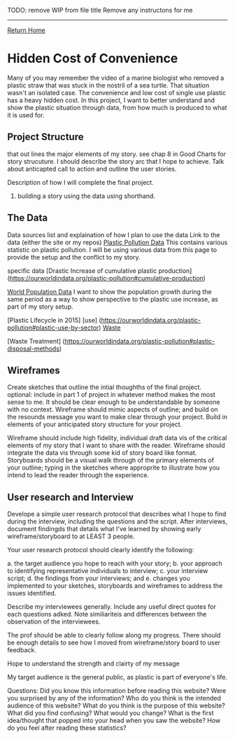 
TODO: remove WIP from file title
Remove any instructons for me

-------------------------------------------------

[Return Home](/README.md)

# Hidden Cost of Convenience
Many of you may remember the video of a marine biologist who removed a plastic straw that was stuck in the nostril of a sea turtle. That situation wasn't an isolated case. The convenience and low cost of single use plastic has a heavy hidden cost. In this project, I want to better understand and show the plastic situation through data, from how much is produced to what it is used for.  

##  Project Structure
that out lines the major elements of my story. see chap 8 in Good Charts for story strucuture. 
I should describe the story arc that I hope to achieve. 
Talk about anticapted call to action and outline the user stories. 

Description of how I will complete the final project. 

1. building a story using the data using shorthand. 

## The Data
Data sources list and explaination of how I plan to use the data
Link to the data (either the site or my repos)
[Plastic Pollution Data](https://ourworldindata.org/plastic-pollution)
This contains various statistic on plastic pollution. I will be using various data from this page to provide the setup and the conflict to my story. 

specific data
[Drastic Increase of cumulative plastic production] (https://ourworldindata.org/plastic-pollution#cumulative-production)

[World Population Data](https://ourworldindata.org/world-population-growth#population-growth-by-world-region) 
I want to show the population growth during the same period as a way to show perspective to the plastic use increase, as part of my story setup. 

[Plastic Lifecycle in 2015] [use] (https://ourworldindata.org/plastic-pollution#plastic-use-by-sector) [Waste](https://ourworldindata.org/plastic-pollution#plastic-waste-by-sector)

[Waste Treatment] (https://ourworldindata.org/plastic-pollution#plastic-disposal-methods) 
## Wireframes
Create sketches that outline the intial thoughths of the final project. 
optional: include in part 1 of project in whatever method makes the most sense to me. It should be clear enough to be understandable by someone with no context. 
Wireframe should mimic aspects of outline; and build on the resounds message you want to make clear through your project. 
Build in elements of your anticipated story structure for your project. 

Wireframe should include high fidelity, individual draft data vis of the critical elements of my story that I want to share with the reader. 
Wireframe should integrate the data vis through some kid of story board like format. 
Storyboards should be a visual walk through of the primary elements of your outline; typing in the sketches where approprite to illustrate how you intend to lead the 
reader through the experience. 

## User research and Interview
Develope a simple user research protocol that describes what I hope to find during the interview, including the questions and the script. 
After interviews, document findingds that details what I've learned by showing early wireframe/storyboard to at LEAST 3 people. 

Your user research protocol should clearly identify the following: 

a. the target audience you hope to reach with your story; 
b. your approach to identifying representative individuals to interview; 
c. your interview script; 
d. the findings from your interviews; and 
e. changes you implemented to your sketches, storyboards and wireframes to address the issues identified.

Describe my interviewees generally. Include any useful direct quotes for each questions adked. Note similiariteis and differences between the observation of the interviewees. 

The prof should be able to clearly follow along my progress. There should be enough details to see how I moved from wireframe/story board to user feedback. 

Hope to understand the strength and clairty of my message

My target audience is the general public, as plastic is part of everyone's life. 

Questions: 
Did you know this information before reading this website? 
Were you surprised by any of the information? 
Who do you think is the intended audience of this website? 
What do you think is the purpose of this website? 
What did you find confusing? What would you change? 
What is the first idea/thought that popped into your head when you saw the website? 
How do you feel after reading these statistics? 
